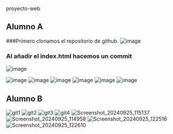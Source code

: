 proyecto-web
## Alumno A
###Primero clonamos el repositorio de github.
![image](https://github.com/user-attachments/assets/d1bf5c2c-7cc7-4950-b16e-7d9a7170fa24)
### Al añadir el index.html hacemos un commit
![image](https://github.com/user-attachments/assets/8c103a46-b507-44b3-811e-3bb2a6fe7e1d)

![image](https://github.com/user-attachments/assets/c31ea9d8-d2de-421d-a8bd-c7b323ca2f89)
![image](https://github.com/user-attachments/assets/645219d2-8e24-446a-8bcc-ebd98b13c768)
![image](https://github.com/user-attachments/assets/1f693f85-f96b-4ea9-85b1-b5d85868ad89)
![image](https://github.com/user-attachments/assets/fc8dbca7-c89c-4b68-9f87-298803af18f6)
![image](https://github.com/user-attachments/assets/2e6799d8-aa7a-4006-8b40-e01ba2901194)
![image](https://github.com/user-attachments/assets/89ae25b6-f6eb-4aa9-b781-6dc85118987f)




## Alumno B
![git1](https://github.com/user-attachments/assets/e728684e-2ffb-429c-b2e8-45c6849e3194)
![git2](https://github.com/user-attachments/assets/89ccad0f-4665-4a47-bf56-14f9cec7df83)
![git3](https://github.com/user-attachments/assets/9278fdeb-f3fb-4de7-b960-d590f9fff9d7)
![git4](https://github.com/user-attachments/assets/7c87d913-eab1-46fa-af59-63a6aac62e19)
![Screenshot_20240925_115137](https://github.com/user-attachments/assets/6f803589-ee89-4eda-a206-a2687ea0c7e1)
![Screenshot_20240925_114958](https://github.com/user-attachments/assets/6e47e9a6-65ab-4c48-af0d-9bbfb13eaf12)
![Screenshot_20240925_122516](https://github.com/user-attachments/assets/12104920-3092-4c59-bbb3-4ba59139d5f7)
![Screenshot_20240925_122610](https://github.com/user-attachments/assets/2b253508-4d5b-4c9c-bd43-9a1c17423df6)
